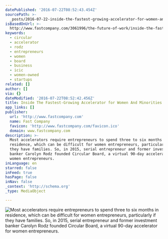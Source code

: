 ```yaml
---
datePublished: '2016-07-22T08:52:43.454Z'
sourcePath: >-
  _posts/2016-07-22-inside-the-fastest-growing-accelerator-for-women-and-minorit.md
isBasedOnUrl: >-
  http://www.fastcompany.com/3061996/the-future-of-work/inside-the-fastest-growing-accelerator-for-women-and-minorities
keywords:
  - circular
  - accelerator
  - rodz
  - entrepreneurs
  - women
  - board
  - business
  - icic
  - women-owned
  - startups
related: []
author: []
via: {}
dateModified: '2016-07-22T08:52:42.456Z'
title: Inside The Fastest-Growing Accelerator for Women And Minorities
app_links: []
publisher:
  url: 'http://www.fastcompany.com'
  name: Fast Company
  favicon: 'http://www.fastcompany.com/favicon.ico'
  domain: www.fastcompany.com
description: >-
  Most accelerators require entrepreneurs to spend three to six months in
  residence, which can be difficult for women entrepreneurs, particularly if
  they have families. So, in 2015, serial entrepreneur and former investment
  banker Carolyn Rodz founded Circular Board, a virtual 90-day accelerator for
  women entrepreneurs.
inLanguage: en
starred: false
inFeed: true
hasPage: false
inNav: false
_context: 'http://schema.org'
_type: MediaObject

---
```

![Most accelerators require entrepreneurs to spend three to six months in residence, which can be difficult for women entrepreneurs, particularly if they have families. So, in 2015, serial entrepreneur and former investment banker Carolyn Rodz founded Circular Board, a virtual 90-day accelerator for women entrepreneurs.](https://the-grid-user-content.s3-us-west-2.amazonaws.com/94302f0f-80c8-495e-ac54-874ca0cea554.jpg)